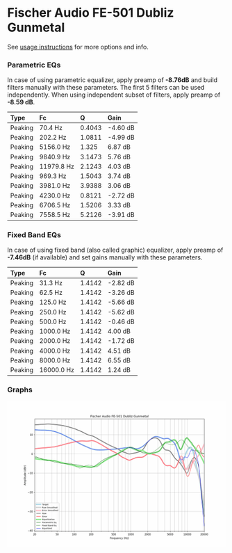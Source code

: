 # Fischer Audio FE-501 Dubliz Gunmetal
See [usage instructions](https://github.com/jaakkopasanen/AutoEq#usage) for more options and info.

### Parametric EQs
In case of using parametric equalizer, apply preamp of **-8.76dB** and build filters manually
with these parameters. The first 5 filters can be used independently.
When using independent subset of filters, apply preamp of **-8.59 dB**.

| Type    | Fc         |      Q | Gain     |
|:--------|:-----------|:-------|:---------|
| Peaking | 70.4 Hz    | 0.4043 | -4.60 dB |
| Peaking | 202.2 Hz   | 1.0811 | -4.99 dB |
| Peaking | 5156.0 Hz  | 1.325  | 6.87 dB  |
| Peaking | 9840.9 Hz  | 3.1473 | 5.76 dB  |
| Peaking | 11979.8 Hz | 2.1243 | 4.03 dB  |
| Peaking | 969.3 Hz   | 1.5043 | 3.74 dB  |
| Peaking | 3981.0 Hz  | 3.9388 | 3.06 dB  |
| Peaking | 4230.0 Hz  | 0.8121 | -2.72 dB |
| Peaking | 6706.5 Hz  | 1.5206 | 3.33 dB  |
| Peaking | 7558.5 Hz  | 5.2126 | -3.91 dB |

### Fixed Band EQs
In case of using fixed band (also called graphic) equalizer, apply preamp of **-7.46dB**
(if available) and set gains manually with these parameters.

| Type    | Fc         |      Q | Gain     |
|:--------|:-----------|:-------|:---------|
| Peaking | 31.3 Hz    | 1.4142 | -2.82 dB |
| Peaking | 62.5 Hz    | 1.4142 | -3.26 dB |
| Peaking | 125.0 Hz   | 1.4142 | -5.66 dB |
| Peaking | 250.0 Hz   | 1.4142 | -5.62 dB |
| Peaking | 500.0 Hz   | 1.4142 | -0.46 dB |
| Peaking | 1000.0 Hz  | 1.4142 | 4.00 dB  |
| Peaking | 2000.0 Hz  | 1.4142 | -1.72 dB |
| Peaking | 4000.0 Hz  | 1.4142 | 4.51 dB  |
| Peaking | 8000.0 Hz  | 1.4142 | 6.55 dB  |
| Peaking | 16000.0 Hz | 1.4142 | 1.24 dB  |

### Graphs
![](./Fischer%20Audio%20FE-501%20Dubliz%20Gunmetal.png)